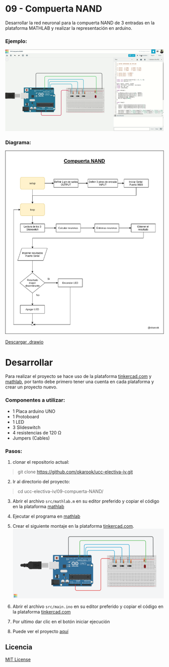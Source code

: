 # 09 - Compuerta NAND

Desarrollar la red neuronal para la compuerta NAND de 3 entradas en la plataforma MATHLAB y realizar la representación en arduino.

### Ejemplo:
![Ejemplo](./assets/operation.gif)

### Diagrama:
![Diagrama](./assets/diagram.png)

[Descargar .drawio](./assets/diagram.drawio)

# Desarrollar

Para realizar el proyecto se hace uso de la plataforma [tinkercad.com](https://www.tinkercad.com/) y [mathlab](https://la.mathworks.com/products/matlab-online.html), por tanto debe primero tener una cuenta en cada plataforma y crear un proyecto nuevo.

### Componentes a utilizar:
- 1 Placa arduino UNO
- 1 Protoboard
- 1 LED
- 3 Slideswitch
- 4 resistencias de 120 Ω
- Jumpers (Cables)

### Pasos:
1. clonar el repositorio actual:
  > git clone https://github.com/okarook/ucc-electiva-iv.git

2. Ir al directorio del proyecto:
  > cd ucc-electiva-iv/09-compuerta-NAND/

3. Abrir el archivo `src/mathlab.m` en su editor preferido y copiar el código en la plataforma [mathlab](https://la.mathworks.com/products/matlab-online.html)

4. Ejecutar el programa en [mathlab](https://la.mathworks.com/products/matlab-online.html)

5. Crear el siguiente montaje en la plataforma [tinkercad.com](https://www.tinkercad.com/).
![Circuito](./assets/circuitAssembly.png)

6. Abrir el archivo `src/main.ino` en su editor preferido y copiar el código en la plataforma [tinkercad.com](https://www.tinkercad.com/)

7. Por ultimo dar clic en el botón iniciar ejecución

8. Puede ver el proyecto [aquí](https://www.tinkercad.com/things/fUNRizsKK5U)

## Licencia
[MIT License](./../LICENSE)

